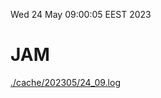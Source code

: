 Wed 24 May 09:00:05 EEST 2023
# JAM
<a href='./cache/202305/24_09.log'>./cache/202305/24_09.log</a>
